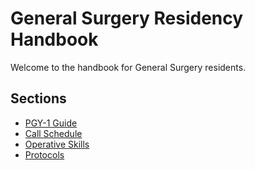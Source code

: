 # General Surgery Residency Handbook
Welcome to the handbook for General Surgery residents.

## Sections
- [PGY-1 Guide](pgy1.md)
- [Call Schedule](call.md)
- [Operative Skills](skills.md)
- [Protocols](protocols.md)
